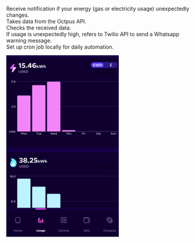Receive notification if your energy (gas or electricity usage) unexpectedly changes.  
Takes data from the Octpus API.  
Checks the received data.  
If usage is unexpectedly high, refers to Twilio API to send a Whatsapp warning message.  
Set up cron job locally for daily automation.  

<img src="octopus.png" alt="demo image" width="300"><br>